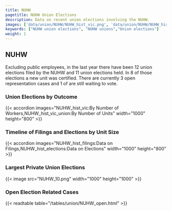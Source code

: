 ```yaml
---
title: NUHW
pagetitle: NUHW Union Elections
description: Data on recent union elections involving the NUHW.
images: ['data/union/NUHW/NUHW_hist_vic.png', 'data/union/NUHW/NUHW_hist_size.png', 'data/union/NUHW/NUHW_10.png']
keywords: ["NUHW union elections", "NUHW unions","Union elections"]
weight: 1
---
```

##  NUHW

Excluding public employees, in the last year there have been 12 union elections filed by the NUHW and 11 union elections held. In 8 of those elections a new unit was certified. There are currently 3 open representation cases and 1 of are still waiting to vote.

### Union Elections by Outcome
{{< accordion images="NUHW_hist_vic:By Number of Workers,NUHW_hist_vic_union:By Number of Units" width="1000" height="800" >}}

### Timeline of Filings and Elections by Unit Size
{{< accordion images="NUHW_hist_filings:Data on Filings,NUHW_hist_elections:Data on Elections" width="1000" height="800" >}}

### Largest Private Union Elections
{{< image src="NUHW_10.png" width="1000" height="1000"  >}}

### Open Election Related Cases
{{< readtable table="/tables/union/NUHW_open.html" >}}

